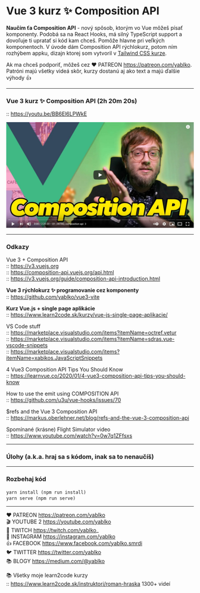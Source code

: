 # Vue 3 kurz ✨ Composition API

**Naučím ťa Composition API** - nový spôsob, ktorým vo Vue môžeš písať komponenty. Podobá sa na React Hooks, má silný TypeScript support a dovoľuje ti upratať si kód kam chceš. Pomôže hlavne pri veľkých komponentoch. V úvode dám Composition API rýchlokurz, potom ním rozhýbem appku, dizajn ktorej som vytvoril v [Tailwind CSS kurze](https://github.com/yablko/tailwind-trulo).

Ak ma chceš podporiť, môžeš cez ❤️ PATREON https://patreon.com/yablko.  
Patróni majú všetky videá skôr, kurzy dostanú aj ako text a majú ďalšie výhody 👍

---

### Vue 3 kurz ✨ Composition API (2h 20m 20s)
:: https://youtu.be/BB6El6LPWkE

[![youtube tutorial link](vue3composition.jpg)](https://youtu.be/BB6El6LPWkE)

---

### Odkazy

Vue 3 + Composition API  
:: https://v3.vuejs.org  
:: https://composition-api.vuejs.org/api.html  
:: https://v3.vuejs.org/guide/composition-api-introduction.html 

**Vue 3 rýchlokurz ✨ programovanie cez komponenty**  
:: https://github.com/yablko/vue3-vite  

**Kurz Vue.js + single page aplikácie**  
:: https://www.learn2code.sk/kurzy/vue-js-single-page-aplikacie/  

VS Code stuff  
:: https://marketplace.visualstudio.com/items?itemName=octref.vetur  
:: https://marketplace.visualstudio.com/items?itemName=sdras.vue-vscode-snippets  
:: https://marketplace.visualstudio.com/items?itemName=xabikos.JavaScriptSnippets  

4 Vue3 Composition API Tips You Should Know  
:: https://learnvue.co/2020/01/4-vue3-composition-api-tips-you-should-know  

How to use the emit using COMPOSITION API  
:: https://github.com/u3u/vue-hooks/issues/70  

$refs and the Vue 3 Composition API  
:: https://markus.oberlehner.net/blog/refs-and-the-vue-3-composition-api  

Spomínané (krásne) Flight Simulator video  
:: https://www.youtube.com/watch?v=0w7q1ZFfsxs

---

### Úlohy (a.k.a. hraj sa s kódom, inak sa to nenaučíš)

---

### Rozbehaj kód

```
yarn install (npm run install)
yarn serve (npm run serve)
```

---

❤️ PATREON https://patreon.com/yablko  
🎬 YOUTUBE 2 https://youtube.com/yablko  
🍿 TWITCH https://twitch.com/yablko_  
📸 INSTAGRAM https://instagram.com/yablko  
👍 FACEBOOK https://www.facebook.com/yablko.smrdi  
🐦 TWITTER https://twitter.com/yablko  
📚 BLOGY https://medium.com/@yablko  
  
📚 Všetky moje learn2code kurzy  
:: https://www.learn2code.sk/instruktori/roman-hraska 1300+ videí
